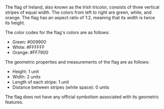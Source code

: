 The flag of Ireland, also known as the Irish tricolor, consists of three vertical stripes of equal width. The colors from left to right are green, white, and orange. The flag has an aspect ratio of 1:2, meaning that its width is twice its height.

The color codes for the flag's colors are as follows:

- Green: #009900
- White: #FFFFFF
- Orange: #FF7900

The geometric properties and measurements of the flag are as follows:

- Height: 1 unit
- Width: 2 units
- Length of each stripe: 1 unit
- Distance between stripes (white space): 0 units

The flag does not have any official symbolism associated with its geometric features.